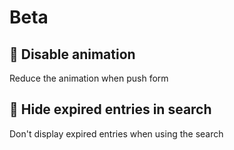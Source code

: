 # Beta

## 🧪 Disable animation

Reduce the animation when push form

## 🧪 Hide expired entries in search

Don't display expired entries when using the search

